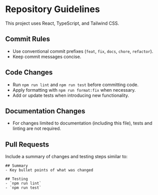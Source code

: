 # Repository Guidelines

This project uses React, TypeScript, and Tailwind CSS.

## Commit Rules

- Use conventional commit prefixes (`feat`, `fix`, `docs`, `chore`, `refactor`).
- Keep commit messages concise.

## Code Changes

- Run `npm run lint` and `npm run test` before committing code.
- Apply formatting with `npm run format:fix` when necessary.
- Add or update tests when introducing new functionality.

## Documentation Changes

- For changes limited to documentation (including this file), tests and linting are not required.

## Pull Requests

Include a summary of changes and testing steps similar to:

```
## Summary
- Key bullet points of what was changed

## Testing
- `npm run lint`
- `npm run test`
```
